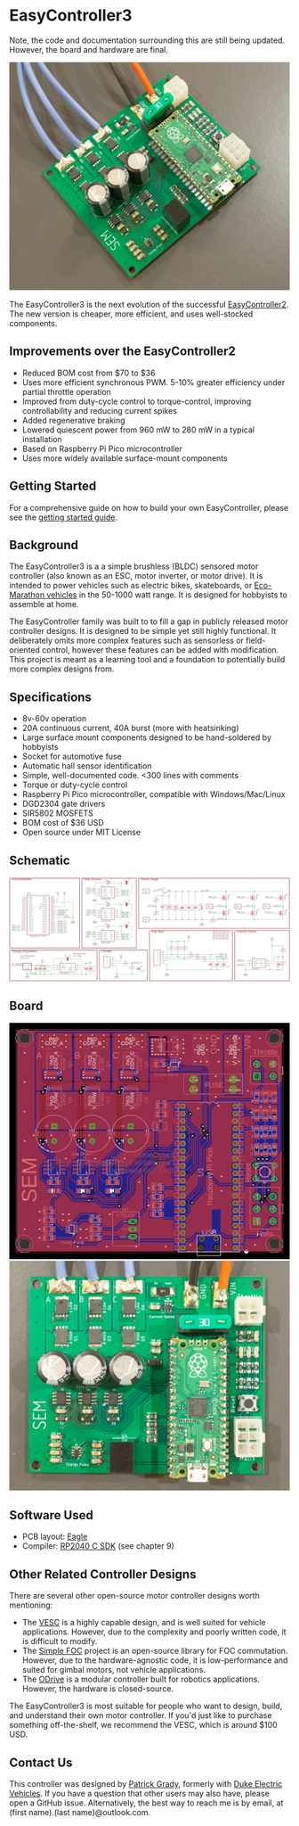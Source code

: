 # EasyController3

Note, the code and documentation surrounding this are still being updated. However, the board and hardware are final.

![Assembled Controller](/docs/side.jpg)

The EasyController3 is the next evolution of the successful [EasyController2](https://github.com/pgrady3/EasyController2). The new version is cheaper, more efficient, and uses well-stocked components.

## Improvements over the EasyController2

* Reduced BOM cost from $70 to $36
* Uses more efficient synchronous PWM. 5-10% greater efficiency under partial throttle operation
* Improved from duty-cycle control to torque-control, improving controllability and reducing current spikes
* Added regenerative braking
* Lowered quiescent power from 960 mW to 280 mW in a typical installation
* Based on Raspberry Pi Pico microcontroller
* Uses more widely available surface-mount components

## Getting Started

For a comprehensive guide on how to build your own EasyController, please see the [getting started guide](/docs/getting-started.md).

## Background

The EasyController3 is a a simple brushless (BLDC) sensored motor controller (also known as an ESC, motor inverter, or motor drive). It is intended to power vehicles such as electric bikes, skateboards, or [Eco-Marathon vehicles](https://en.wikipedia.org/wiki/Shell_Eco-marathon) in the 50-1000 watt range. It is designed for hobbyists to assemble at home.

The EasyController family was built to to fill a gap in publicly released motor controller designs. It is designed to be simple yet still highly functional. It deliberately omits more complex features such as sensorless or field-oriented control, however these features can be added with modification. This project is meant as a learning tool and a foundation to potentially build more complex designs from.

## Specifications
* 8v-60v operation
* 20A continuous current, 40A burst (more with heatsinking)
* Large surface mount components designed to be hand-soldered by hobbyists
* Socket for automotive fuse
* Automatic hall sensor identification
* Simple, well-documented code. <300 lines with comments
* Torque or duty-cycle control
* Raspberry Pi Pico microcontroller, compatible with Windows/Mac/Linux
* DGD2304 gate drivers
* SIR5802 MOSFETS
* BOM cost of $36 USD
* Open source under MIT License

## Schematic

![Schematic](/docs/schematic.png)

## Board

![Board](/docs/board.png) ![Board](/docs/top.jpg)

## Software Used

* PCB layout: [Eagle](https://www.autodesk.com/products/eagle/free-download)
* Compiler: [RP2040 C SDK](https://datasheets.raspberrypi.com/pico/getting-started-with-pico.pdf) (see chapter 9)

## Other Related Controller Designs

There are several other open-source motor controller designs worth mentioning:
* The [VESC](https://vesc-project.com/) is a highly capable design, and is well suited for vehicle applications. However, due to the complexity and poorly written code, it is difficult to modify.
* The [Simple FOC](https://simplefoc.com/) project is an open-source library for FOC commutation. However, due to the hardware-agnostic code, it is low-performance and suited for gimbal motors, not vehicle applications.
* The [ODrive](https://odriverobotics.com/) is a modular controller built for robotics applications. However, the hardware is closed-source.

The EasyController3 is most suitable for people who want to design, build, and understand their own motor controller. If you'd just like to purchase something off-the-shelf, we recommend the VESC, which is around $100 USD.

## Contact Us

This controller was designed by [Patrick Grady](https://www.pgrady.net/), formerly with [Duke Electric Vehicles](https://www.duke-ev.org/). If you have a question that other users may also have, please open a GitHub issue. Alternatively, the best way to reach me is by email, at (first name).(last name)@outlook.com.